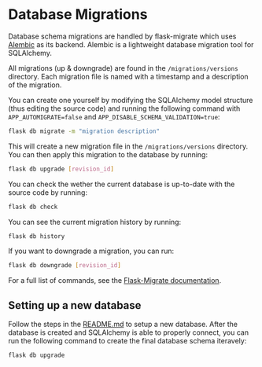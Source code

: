 # Database Migrations

Database schema migrations are handled by flask-migrate which uses [Alembic](https://alembic.sqlalchemy.org/en/latest/) as its backend. Alembic is a lightweight database migration tool for SQLAlchemy.

All migrations (up & downgrade) are found in the `/migrations/versions` directory. Each migration file is named with a timestamp and a description of the migration.

You can create one yourself by modifying the SQLAlchemy model structure (thus editing the source code) and running the following command with `APP_AUTOMIGRATE=false` and `APP_DISABLE_SCHEMA_VALIDATION=true`:

```bash
flask db migrate -m "migration description"
```

This will create a new migration file in the `/migrations/versions` directory. You can then apply this migration to the database by running:

```bash
flask db upgrade [revision_id]
```

You can check the wether the current database is up-to-date with the source code by running:

```bash
flask db check
```

You can see the current migration history by running:

```bash
flask db history
```

If you want to downgrade a migration, you can run:

```bash
flask db downgrade [revision_id]
```

For a full list of commands, see the [Flask-Migrate documentation](https://flask-migrate.readthedocs.io/en/latest/).

## Setting up a new database
Follow the steps in the [README.md](/README.md) to setup a new database. After the database is created and SQLAlchemy is able to properly connect, you can run the following command to create the final database schema iteravely:

```bash
flask db upgrade
```